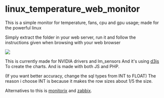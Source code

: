 # linux_temperature_web_monitor

This is a simple monitor for temperature, fans, cpu and gpu usage; made for the powerful linux

Simply extract the folder in your web server, run it and follow the instructions given when browsing with your web browser

<img src="http://i.imgur.com/pb8qTVM.png">

This is currently made for NVIDIA drivers and lm_sensors
And it's using <a href="https://d3js.org/">d3js</a> To create the charts. And is made with both JS and PHP.


(If you want better accuracy, change the sql types from INT to FLOAT)
The reason i choose INT is because it makes the row sizes about 1/5 the size.

Alternatives to this is <a href="http://www.monitorix.org/">monitorix</a> and <a href="http://www.zabbix.com/">zabbix</a>.
